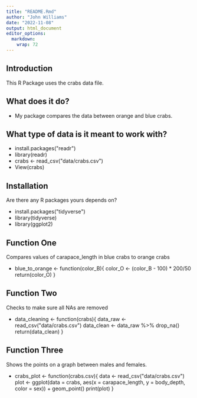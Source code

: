 ```yaml
---
title: "README.Rmd"
author: "John Williams"
date: "2022-11-08"
output: html_document
editor_options: 
  markdown: 
    wrap: 72
---
```


## Introduction

This R Package uses the crabs data file.

## What does it do?

   -   My package compares the data between orange and blue crabs.

## What type of data is it meant to work with? 

   - install.packages("readr")
   - library(readr)
   - crabs <- read_csv("data/crabs.csv")
   - View(crabs)

## Installation

Are there any R packages yours depends on?

- install.packages("tidyverse")
- library(tidyverse)
- library(ggplot2)

## Function One
Compares values of carapace_length in blue crabs to orange crabs

- blue_to_orange <- function(color_B){
  color_O <- (color_B - 100) * 200/50
  return(color_O)
}

## Function Two
Checks to make sure all NAs are removed

- data_cleaning <- function(crabs){
  data_raw <- read_csv("data/crabs.csv")
  data_clean <- data_raw %>% 
    drop_na()
  return(data_clean)
}

## Function Three

Shows the points on a graph between males and females.

- crabs_plot <- function(crabs.csv){
        data <- read_csv("data/crabs.csv")
        plot <- ggplot(data = crabs, aes(x = carapace_length, y = body_depth, color = sex)) + geom_point()
        print(plot)
}

